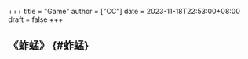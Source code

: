 +++
title = "Game"
author = ["CC"]
date = 2023-11-18T22:53:00+08:00
draft = false
+++

## 《蚱蜢》 {#蚱蜢}
